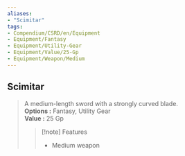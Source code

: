```yaml
---
aliases:
- "Scimitar"
tags:
- Compendium/CSRD/en/Equipment
- Equipment/Fantasy
- Equipment/Utility-Gear
- Equipment/Value/25-Gp
- Equipment/Weapon/Medium
---
```


  
## Scimitar  
  
>A medium-length sword with a strongly curved blade.  
> **Options :** Fantasy, Utility Gear  
> **Value :** 25 Gp  
>>[!note] Features  
>> - Medium weapon